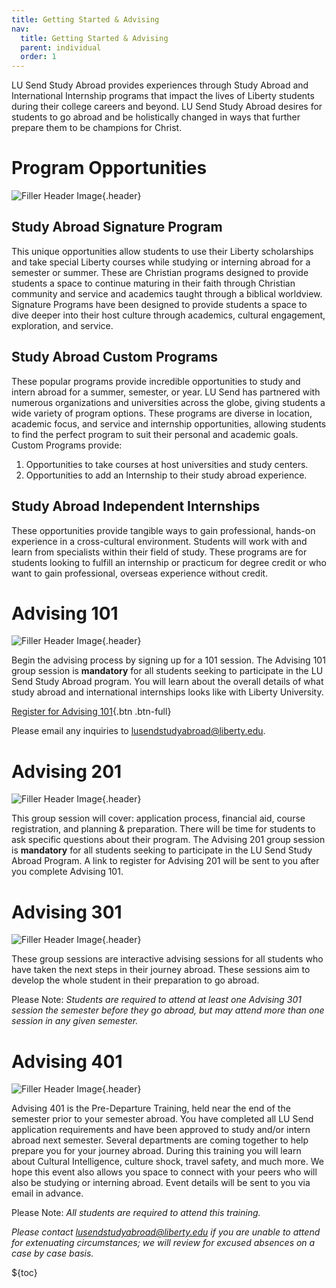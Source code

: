 ```yaml
---
title: Getting Started & Advising
nav:
  title: Getting Started & Advising
  parent: individual
  order: 1
---
```


LU Send Study Abroad provides experiences through Study Abroad and International Internship programs that impact the lives of Liberty students during their college careers and beyond. LU Send Study Abroad desires for students to go abroad and be holistically changed in ways that further prepare them to be champions for Christ.

# Program Opportunities

![Filler Header Image](https://liberty-sa.terradotta.com/_customtags/ct_Image.cfm?Image_ID=35534){.header}

## Study Abroad Signature Program

This unique opportunities allow students to use their Liberty scholarships and take special Liberty courses while studying or interning abroad for a semester or summer. These are Christian programs designed to provide students a space to continue maturing in their faith through Christian community and service and academics taught through a biblical worldview. Signature Programs have been designed to provide students a space to dive deeper into their host culture through academics, cultural engagement, exploration, and service.

## Study Abroad Custom Programs

These popular programs provide incredible opportunities to study and intern abroad for a summer, semester, or year. LU Send has partnered with numerous organizations and universities across the globe, giving students a wide variety of program options. These programs are diverse in location, academic focus, and service and internship opportunities, allowing students to find the perfect program to suit their personal and academic goals. Custom Programs provide:

1.  Opportunities to take courses at host universities and study centers.
2.  Opportunities to add an Internship to their study abroad experience.

## Study Abroad Independent Internships

These opportunities provide tangible ways to gain professional, hands-on experience in a cross-cultural environment. Students will work with and learn from specialists within their field of study. These programs are for students looking to fulfill an internship or practicum for degree credit or who want to gain professional, overseas experience without credit.

# Advising 101

![Filler Header Image](https://liberty-sa.terradotta.com/_customtags/ct_Image.cfm?Image_ID=35701){.header}

Begin the advising process by signing up for a 101 session. The Advising 101 group session is **mandatory** for all students seeking to participate in the LU Send Study Abroad program. You will learn about the overall details of what study abroad and international internships looks like with Liberty University.

[Register for Advising 101](https://liberty.co1.qualtrics.com/jfe/form/SV_25bE4diNMboVt6l){.btn .btn-full}

Please email any inquiries to [lusendstudyabroad@liberty.edu](mailto:lusendstudyabroad@liberty.edu).

# Advising 201

![Filler Header Image](https://liberty-sa.terradotta.com/_customtags/ct_Image.cfm?Image_ID=35703){.header}

This group session will cover: application process, financial aid, course registration, and planning & preparation. There will be time for students to ask specific questions about their program. The Advising 201 group session is **mandatory** for all students seeking to participate in the LU Send Study Abroad Program. A link to register for Advising 201 will be sent to you after you complete Advising 101.

# Advising 301

![Filler Header Image](https://liberty-sa.terradotta.com/_customtags/ct_Image.cfm?Image_ID=35713){.header}

These group sessions are interactive advising sessions for all students who have taken the next steps in their journey abroad. These sessions aim to develop the whole student in their preparation to go abroad.

Please Note: _Students are required to attend at least one Advising 301 session the semester before they go abroad, but may attend more than one session in any given semester._

# Advising 401

![Filler Header Image](https://liberty-sa.terradotta.com/_customtags/ct_Image.cfm?Image_ID=35711){.header}

Advising 401 is the Pre-Departure Training, held near the end of the semester prior to your semester abroad. You have completed all LU Send application requirements and have been approved to study and/or intern abroad next semester. Several departments are coming together to help prepare you for your journey abroad. During this training you will learn about Cultural Intelligence, culture shock, travel safety, and much more. We hope this event also allows you space to connect with your peers who will also be studying or interning abroad. Event details will be sent to you via email in advance.

Please Note: _All students are required to attend this training._

_Please contact [lusendstudyabroad@liberty.edu](mailto:lusendstudyabroad@liberty.edu) if you are unable to attend for extenuating circumstances; we will review for excused absences on a case by case basis._

${toc}
